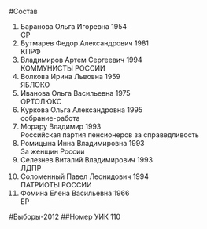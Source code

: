 #Состав
1. Баранова Ольга Игоревна 1954   
    СР
2. Бутмарев Федор Александрович 1981   
    КПРФ
3. Владимиров Артем Сергеевич 1994   
    КОММУНИСТЫ РОССИИ
4. Волкова Ирина Львовна 1959   
    ЯБЛОКО
5. Иванова Ольга Васильевна 1975   
    ОРТОЛЮКС
6. Куркова Ольга Александровна 1995   
    собрание-работа
7. Морару Владимир 1993   
    Российская партия пенсионеров за справедливость
8. Ромицына Инна Владимировна 1993   
    За женщин России
9. Селезнев Виталий Владимирович 1993   
    ЛДПР
10. Соломенный Павел Леонидович 1994   
    ПАТРИОТЫ РОССИИ
11. Фомина Елена Васильевна 1966   
    ЕР

#Выборы-2012
##Номер УИК
110